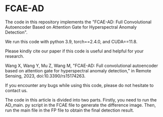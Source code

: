 # FCAE-AD
The code in this repository implements the "FCAE-AD: Full Convolutional Autoencoder Based on Attention Gate for Hyperspectral Anomaly Detection".

We run this code with python 3.9, torch==2.4.0, and CUDA==11.8.

Please kindly cite our paper if this code is useful and helpful for your research.

Wang X, Wang Y, Mu Z, Wang M, "FCAE-AD: Full convolutional autoencoder based on attention gate for hyperspectral anomaly detection," in Remote Sensing, 2023, doi:10.3390/rs15174263.

If you encounter any bugs while using this code, please do not hesitate to contact us.

The code in this article is divided into two parts. Firstly, you need to run the AD_main. py script in the FCAE file to generate the difference image. Then, run the main file in the FP file to obtain the final detection result.
